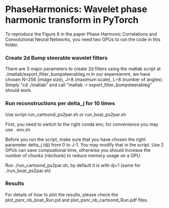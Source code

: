 PhaseHarmonics: Wavelet phase harmonic transform in PyTorch
======================================

To reproduce the Figure 8 in the paper Phase Harmonic Correlations and Convolutional Neural Networks, you need two GPUs to run the code in this folder. 

### Create 2d Bump steerable wavelet filters
There are 3 major parameters to create 2d filters using the matlab script at ./matlab/export_filter_bumpsteerableg.m
In our expereiemnt, we have chosen N=256 (image size), J=8 (maximum scale), L=8 (number of angles).
Simply "cd ./matlab" and call "matlab -r export_filter_bumpsteerableg" should work.

### Run reconstructions per delta_j for 10 times
Use script run_cartoond_ps2par.sh or run_boat_ps2par.sh

First, you need to switch to the right conda env, for convenience you may use 
. env.sh

Before you run the script, make sure that you have chosen the right parameter delta_j (dj) from 0 to J-1. You may modify that in the script.
Use 2 GPUs can save compuational time, otherwise you should increase the number of chunks (nbchunk) to reduce memory usage on a GPU.

Run ./run_cartoond_ps2par.sh, by default it is with dj=1 (same for ./run_boat_ps2par.sh)

### Results
For details of how to plot the results, please check the plot_psnr_nb_boat_Run.pd and plot_psnr_nb_cartoond_Run.pdf files.

